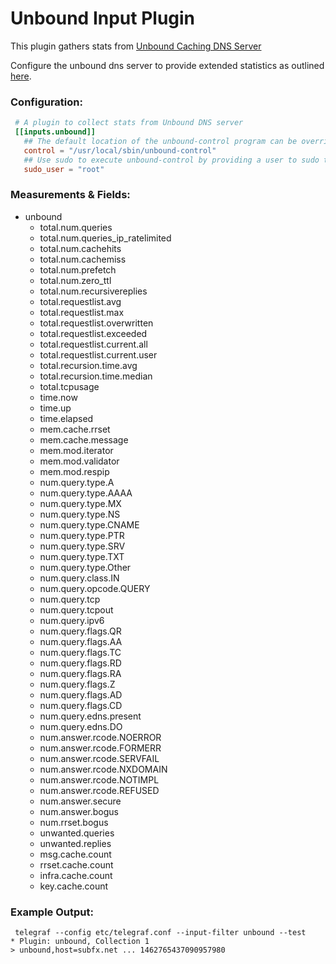 # Unbound Input Plugin

This plugin gathers stats from [Unbound Caching DNS Server](https://unbound.net/)

Configure the unbound dns server to provide extended statistics as outlined [here](https://unbound.net/documentation/howto_statistics.html).

### Configuration:

```toml
 # A plugin to collect stats from Unbound DNS server
 [[inputs.unbound]]
   ## The default location of the unbound-control program can be overridden with:
   control = "/usr/local/sbin/unbound-control"
   ## Use sudo to execute unbound-control by providing a user to sudo to:
   sudo_user = "root"
```

### Measurements & Fields:

- unbound
    - total.num.queries
    - total.num.queries_ip_ratelimited
    - total.num.cachehits
    - total.num.cachemiss
    - total.num.prefetch
    - total.num.zero_ttl
    - total.num.recursivereplies
    - total.requestlist.avg
    - total.requestlist.max
    - total.requestlist.overwritten
    - total.requestlist.exceeded
    - total.requestlist.current.all
    - total.requestlist.current.user
    - total.recursion.time.avg
    - total.recursion.time.median
    - total.tcpusage
    - time.now
    - time.up
    - time.elapsed
    - mem.cache.rrset
    - mem.cache.message
    - mem.mod.iterator
    - mem.mod.validator
    - mem.mod.respip
    - num.query.type.A
    - num.query.type.AAAA
    - num.query.type.MX
    - num.query.type.NS
    - num.query.type.CNAME
    - num.query.type.PTR
    - num.query.type.SRV
    - num.query.type.TXT
    - num.query.type.Other
    - num.query.class.IN
    - num.query.opcode.QUERY
    - num.query.tcp
    - num.query.tcpout
    - num.query.ipv6
    - num.query.flags.QR
    - num.query.flags.AA
    - num.query.flags.TC
    - num.query.flags.RD
    - num.query.flags.RA
    - num.query.flags.Z
    - num.query.flags.AD
    - num.query.flags.CD
    - num.query.edns.present
    - num.query.edns.DO
    - num.answer.rcode.NOERROR
    - num.answer.rcode.FORMERR
    - num.answer.rcode.SERVFAIL
    - num.answer.rcode.NXDOMAIN
    - num.answer.rcode.NOTIMPL
    - num.answer.rcode.REFUSED
    - num.answer.secure
    - num.answer.bogus
    - num.rrset.bogus
    - unwanted.queries
    - unwanted.replies
    - msg.cache.count
    - rrset.cache.count
    - infra.cache.count
    - key.cache.count


### Example Output:

```
 telegraf --config etc/telegraf.conf --input-filter unbound --test
* Plugin: unbound, Collection 1
> unbound,host=subfx.net ... 1462765437090957980
```
